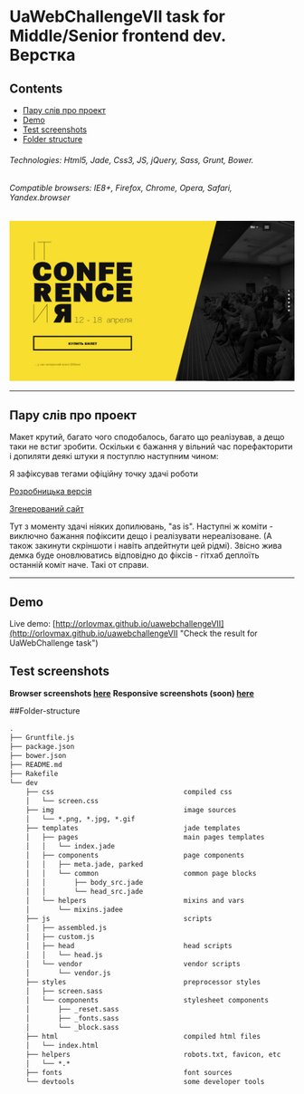 # UaWebChallengeVII task for Middle/Senior frontend dev. Верстка

## Contents
* [Пару слів про проект](#%D0%9F%D0%B0%D1%80%D1%83-%D1%81%D0%BB%D1%96%D0%B2-%D0%BF%D1%80%D0%BE-%D0%BF%D1%80%D0%BE%D0%B5%D0%BA%D1%82)
* [Demo](#demo)
* [Test screenshots](#test-screenshots)
* [Folder structure](#folder-sctructure)

###### Technologies: Html5, Jade, Css3, JS, jQuery, Sass, Grunt, Bower.
###### Compatible browsers: IE8+, Firefox, Chrome, Opera, Safari, Yandex.browser
![template](test_screenshots/pic.jpg)

---

## Пару слів про проект
Макет крутий, багато чого сподобалось, багато що реалізував, а дещо таки не встиг зробити. Оскільки є бажання у вільний час порефакторити і допиляти деякі штуки я поступлю наступним чином:

Я зафіксував тегами офіційну точку здачі роботи

[Розробницька версія](https://github.com/orlovmax/uawebchallengeVII/tree/dev-contest-end)

[Згенерований сайт](https://github.com/orlovmax/uawebchallengeVII/tree/build-contest-end)

Тут з моменту здачі ніяких допилювань, "as is". Наступні ж коміти - виключно бажання пофіксити дещо і реалізувати нереалізоване. (А також закинути скріншоти і навіть апдейтнути цей рідмі). Звісно жива демка буде оновлюватись відповідно до фіксів - гітхаб деплоїть останній коміт наче. Такі от справи.

---

## Demo
Live demo: [http://orlovmax.github.io/uawebchallengeVII](http://orlovmax.github.io/uawebchallengeVII "Check the result for UaWebChallenge task")

## Test screenshots
**Browser screenshots [here](https://github.com/orlovmax/uawebchallengeVII/tree/master/test_screenshots/)**
**Responsive screenshots (soon) [here](https://github.com/orlovmax/uawebchallengeVII/tree/master/test_screenshots/responsive/)**

##Folder-structure
```
.
├── Gruntfile.js
├── package.json
├── bower.json
├── README.md
├── Rakefile
└── dev
    ├── css                                compiled css
    │   └── screen.css
    ├── img                                image sources
    │   └── *.png, *.jpg, *.gif
    ├── templates                          jade templates
    │   ├── pages                          main pages templates
    │   │   └── index.jade
    │   ├── components                     page components
    │   │   ├── meta.jade, parked
    │   │   └── common                     common page blocks
    │   │       ├── body_src.jade
    │   │       └── head_src.jade
    │   └── helpers                        mixins and vars
    │       └── mixins.jadee
    ├── js                                 scripts
    │   ├── assembled.js
    │   ├── custom.js
    │   ├── head                           head scripts
    │   │   └── head.js
    │   └── vendor                         vendor scripts
    │       └── vendor.js
    ├── styles                             preprocessor styles
    │   ├── screen.sass
    │   └── components                     stylesheet components
    │       ├── _reset.sass
    │       ├── _fonts.sass
    │       └── _block.sass
    ├── html                               compiled html files
    │   └── index.html                     
    ├── helpers                            robots.txt, favicon, etc
    │   └── *.*                            
    ├── fonts                              font sources
    └── devtools                           some developer tools

```  
